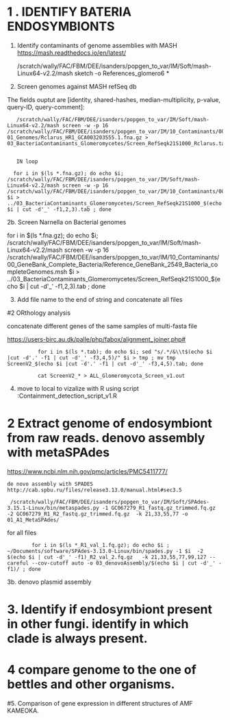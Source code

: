 

# 1 . IDENTIFY BATERIA ENDOSYMBIONTS

 1. Identify contaminants of genome assemblies with MASH  https://mash.readthedocs.io/en/latest/



       /scratch/wally/FAC/FBM/DEE/isanders/popgen_to_var/IM/Soft/mash-Linux64-v2.2/mash sketch -o References_glomero6 *
       
       
2. Screen genomes against MASH refSeq db

The fields ouptut are [identity, shared-hashes, median-multiplicity, p-value, query-ID, query-comment]:

       /scratch/wally/FAC/FBM/DEE/isanders/popgen_to_var/IM/Soft/mash-Linux64-v2.2/mash screen -w -p 16 /scratch/wally/FAC/FBM/DEE/isanders/popgen_to_var/IM/10_Contaminants/00_GeneBank_Complete_Bacteria/Reference_GeneBank_2549_Bacteria_completeGenomes.msh 01_Genomes/Rclarus_HR1_GCA003203555.1.fna.gz > 03_BacteriaContaminants_Glomeromycetes/Screen_RefSeqk21S1000_Rclarus.tab
       
       
       IN loop
       
      for i in $(ls *.fna.gz); do echo $i; /scratch/wally/FAC/FBM/DEE/isanders/popgen_to_var/IM/Soft/mash-Linux64-v2.2/mash screen -w -p 16 /scratch/wally/FAC/FBM/DEE/isanders/popgen_to_var/IM/10_Contaminants/00_GeneBank_Complete_Bacteria/Reference_GeneBank_2549_Bacteria_completeGenomes.msh $i > ../03_BacteriaContaminants_Glomeromycetes/Screen_RefSeqk21S1000_$(echo $i | cut -d'_' -f1,2,3).tab ; done 
       
       
 2b. Screen Narnella on Bacterial genomes
 
   for i in $(ls *.fna.gz); do echo $i; /scratch/wally/FAC/FBM/DEE/isanders/popgen_to_var/IM/Soft/mash-Linux64-v2.2/mash screen -w -p 16 /scratch/wally/FAC/FBM/DEE/isanders/popgen_to_var/IM/10_Contaminants/00_GeneBank_Complete_Bacteria/Reference_GeneBank_2549_Bacteria_completeGenomes.msh $i > ../03_BacteriaContaminants_Glomeromycetes/Screen_RefSeqk21S1000_$(echo $i | cut -d'_' -f1,2,3).tab ; done 
 

3. Add file name to the end of string and concatenate all files



#2 ORthology analysis


concatenate different genes of the same samples of multi-fasta file 

https://users-birc.au.dk/palle/php/fabox/alignment_joiner.php#

              for i in $(ls *.tab); do echo $i; sed "s/.*/&\\t$(echo $i |cut -d'.' -f1 | cut -d'_' -f3,4,5)/" $i > tmp ; mv tmp ScreenV2_$(echo $i |cut -d'.' -f1 | cut -d'_' -f3,4,5).tab; done
              
              cat ScreenV2_* > ALL_Glomeromycota_Screen_v1.out
              
4. move to local to vizalize with R
using script :Containment_detection_script_v1.R


# 2 Extract genome of endosymbiont from raw reads. denovo assembly with metaSPAdes 
https://www.ncbi.nlm.nih.gov/pmc/articles/PMC5411777/

    de novo assembly with SPADES http://cab.spbu.ru/files/release3.13.0/manual.html#sec3.5

     /scratch/wally/FAC/FBM/DEE/isanders/popgen_to_var/IM/Soft/SPAdes-3.15.1-Linux/bin/metaspades.py -1 GC067279_R1_fastq.gz_trimmed.fq.gz  -2 GC067279_R1_R2_fastq.gz_trimmed.fq.gz  -k 21,33,55,77 -o 01_A1_MetaSPAdes/

for all files

            for i in $(ls *_R1_val_1.fq.gz); do echo $i ; ~/Documents/software/SPAdes-3.13.0-Linux/bin/spades.py -1 $i  -2 $(echo $i | cut -d'_' -f1)_R2_val_2.fq.gz   -k 21,33,55,77,99,127 --careful --cov-cutoff auto -o 03_denovoAssembly/$(echo $i | cut -d'_' -f1)/ ; done

3b. denovo plasmid assembly



# 3. Identify if endosymbiont present in other fungi. identify in which clade is always present.

# 4 compare genome to the one of bettles and other organisms.


#5. Comparison of gene expression in different structures of AMF KAMEOKA.



